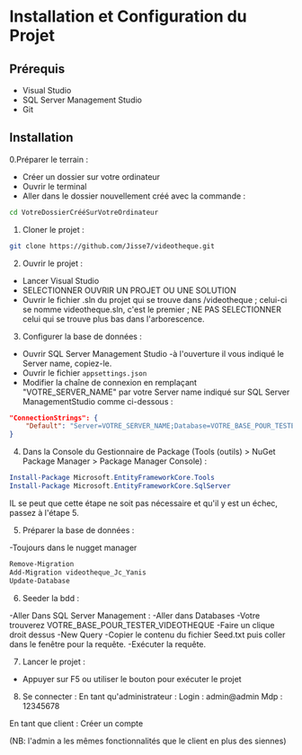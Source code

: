 # Installation et Configuration du Projet

## Prérequis
- Visual Studio
- SQL Server Management Studio
- Git

## Installation

0.Préparer le terrain : 
- Créer un dossier sur votre ordinateur
- Ouvrir le terminal 
- Aller dans le dossier nouvellement créé avec la commande : 

```bash
cd VotreDossierCrééSurVotreOrdinateur 
```

1. Cloner le projet :
```bash
git clone https://github.com/Jisse7/videotheque.git
```

2. Ouvrir le projet :
- Lancer Visual Studio
- SELECTIONNER OUVRIR UN PROJET OU UNE SOLUTION
- Ouvrir le fichier .sln du projet qui se trouve dans /videotheque ; celui-ci se nomme videotheque.sln, c'est le premier ; NE PAS SELECTIONNER celui qui se trouve plus bas dans l'arborescence.

3. Configurer la base de données :
- Ouvrir SQL Server Management Studio
-à l'ouverture il vous indiqué le Server name, copiez-le.
- Ouvrir le fichier `appsettings.json`
- Modifier la chaîne de connexion en remplaçant "VOTRE_SERVER_NAME" par votre Server name indiqué sur SQL Server ManagementStudio comme ci-dessous :
```json
"ConnectionStrings": {
    "Default": "Server=VOTRE_SERVER_NAME;Database=VOTRE_BASE_POUR_TESTER_VIDEOTHEQUE;Trusted_Connection=True;MultipleActiveResultSets=true;TrustServerCertificate=true"
}
```

4. Dans la Console du Gestionnaire de Package (Tools (outils) > NuGet Package Manager > Package Manager Console) :
```powershell
Install-Package Microsoft.EntityFrameworkCore.Tools
Install-Package Microsoft.EntityFrameworkCore.SqlServer
```

IL se peut que cette étape ne soit pas nécessaire et qu'il y est un échec, passez à l'étape 5.

5. Préparer la base de données :

-Toujours dans le nugget manager 

```powershell
Remove-Migration
Add-Migration videotheque_Jc_Yanis
Update-Database
```

6. Seeder la bdd :

-Aller Dans SQL Server Management  : 
-Aller dans Databases
-Votre trouverez VOTRE_BASE_POUR_TESTER_VIDEOTHEQUE
-Faire un clique droit dessus
-New Query
-Copier le contenu du fichier Seed.txt  puis coller dans le fenêtre pour la requête.
-Exécuter la requête.

7. Lancer le projet :
- Appuyer sur F5 ou utiliser le bouton pour exécuter le projet 

8. Se connecter : 
En tant qu'administrateur : 
Login : admin@admin
Mdp : 12345678

En tant que client : 
Créer un compte

(NB: l'admin a les mêmes fonctionnalités que le client en plus des siennes)

